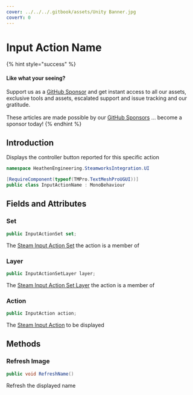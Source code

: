 ```yaml
---
cover: ../../../.gitbook/assets/Unity Banner.jpg
coverY: 0
---
```


# Input Action Name

{% hint style="success" %}
#### Like what your seeing?

Support us as a [GitHub Sponsor](../../../where-to-buy/become-a-sponsor.md) and get instant access to all our assets, exclusive tools and assets, escalated support and issue tracking and our gratitude.\
\
These articles are made possible by our [GitHub Sponsors](../../../where-to-buy/become-a-sponsor.md) ... become a sponsor today!
{% endhint %}

## Introduction

Displays the controller button reported for this specific action

```csharp
namespace HeathenEngineering.SteamworksIntegration.UI
```

```csharp
[RequireComponent(typeof(TMPro.TextMeshProUGUI))]
public class InputActionName : MonoBehaviour
```

## Fields and Attributes

### Set

```csharp
public InputActionSet set;
```

The [Steam Input Action Set](../classes-and-structs/input-action-set.md) the action is a member of

### Layer

```csharp
public InputActionSetLayer layer;
```

The [Steam Input Action Set Layer](../classes-and-structs/input-action-set-layer.md) the action is a member of

### Action

```csharp
public InputAction action;
```

The [Steam Input Action](../classes-and-structs/input-action.md) to be displayed

## Methods

### Refresh Image

```csharp
public void RefreshName()
```

Refresh the displayed name
